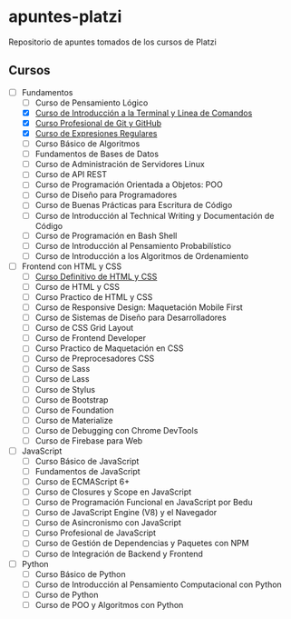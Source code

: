 # apuntes-platzi

Repositorio de apuntes tomados de los cursos de Platzi

## Cursos

- [ ] Fundamentos
  - [ ] Curso de Pensamiento Lógico
  - [x] [Curso de Introducción a la Terminal y Linea de Comandos](/fundamentos/terminal.md)
  - [x] [Curso Profesional de Git y GitHub](fundamentos/git-github.md)
  - [x] [Curso de Expresiones Regulares](fundamentos/expresiones-regulares.md)
  - [ ] Curso Básico de Algoritmos
  - [ ] Fundamentos de Bases de Datos
  - [ ] Curso de Administración de Servidores Linux
  - [ ] Curso de API REST
  - [ ] Curso de Programación Orientada a Objetos: POO
  - [ ] Curso de Diseño para Programadores
  - [ ] Curso de Buenas Prácticas para Escritura de Código
  - [ ] Curso de Introducción al Technical Writing y Documentación de Código
  - [ ] Curso de Programación en Bash Shell
  - [ ] Curso de Introducción al Pensamiento Probabilístico
  - [ ] Curso de Introducción a los Algoritmos de Ordenamiento
- [ ] Frontend con HTML y CSS
  - [ ] [Curso Definitivo de HTML y CSS](frontend-html-css/html-css-2020.md)
  - [ ] Curso de HTML y CSS
  - [ ] Curso Practico de HTML y CSS
  - [ ] Curso de Responsive Design: Maquetación Mobile First
  - [ ] Curso de Sistemas de Diseño para Desarrolladores
  - [ ] Curso de CSS Grid Layout
  - [ ] Curso de Frontend Developer
  - [ ] Curso Practico de Maquetación en CSS
  - [ ] Curso de Preprocesadores CSS
  - [ ] Curso de Sass
  - [ ] Curso de Lass
  - [ ] Curso de Stylus
  - [ ] Curso de Bootstrap
  - [ ] Curso de Foundation
  - [ ] Curso de Materialize
  - [ ] Curso de Debugging con Chrome DevTools
  - [ ] Curso de Firebase para Web
- [ ] JavaScript
  - [ ] Curso Básico de JavaScript
  - [ ] Fundamentos de JavaScript
  - [ ] Curso de ECMAScript 6+
  - [ ] Curso de Closures y Scope en JavaScript
  - [ ] Curso de Programación Funcional en JavaScript por Bedu
  - [ ] Curso de JavaScript Engine (V8) y el Navegador
  - [ ] Curso de Asincronismo con JavaScript
  - [ ] Curso Profesional de JavaScript
  - [ ] Curso de Gestión de Dependencias y Paquetes con NPM
  - [ ] Curso de Integración de Backend y Frontend
- [ ] Python
  - [ ] Curso Básico de Python
  - [ ] Curso de Introducción al Pensamiento Computacional con Python
  - [ ] Curso de Python
  - [ ] Curso de POO y Algoritmos con Python
